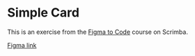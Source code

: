 # Simple Card

This is an exercise from the [Figma to Code](https://scrimba.com/learn/figmatocode) course on Scrimba.

[Figma link](https://www.figma.com/file/wzAjc1CgGZ0o2S3X9xRaBP/A-Simple-Card?node-id=0%3A1)